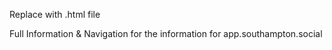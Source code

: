 Replace with .html file

Full Information & Navigation for the information for app.southampton.social